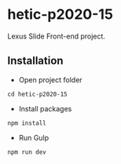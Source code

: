 hetic-p2020-15
==============

Lexus Slide Front-end project.

## Installation
- Open project folder
```shell
cd hetic-p2020-15
```
* Install packages
```shell
npm install
```
* Run Gulp
```shell
npm run dev
```
